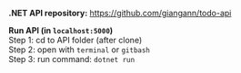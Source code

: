 **.NET API repository:** https://github.com/giangann/todo-api

**Run API (in `localhost:5000`)<br>**
    Step 1: cd to API folder (after clone) <br>
    Step 2: open with `terminal` or `gitbash` <br>
    Step 3: run command: `dotnet run`

